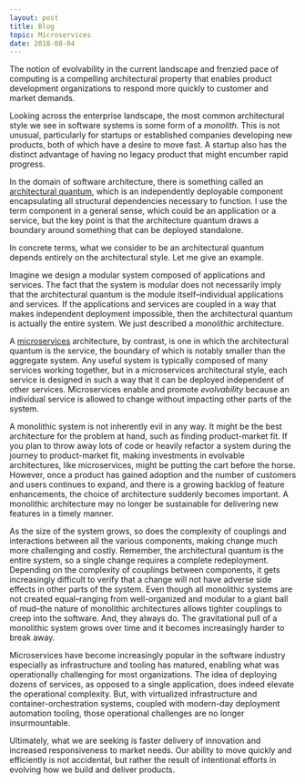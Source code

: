 ```yaml
---
layout: post
title: Blog
topic: Microservices
date: 2018-08-04
---
```

<div class="content" markdown="1">
The notion of evolvability in the current landscape and frenzied pace of computing is a compelling architectural property that enables product development organizations to respond more quickly to customer and market demands.

Looking across the enterprise landscape, the most common architectural style we see in software systems is some form of a _monolith_. This is not unusual, particularly for startups or established companies developing new products, both of which have a desire to move fast. A startup also has the distinct advantage of having no legacy product that might encumber rapid progress.

In the domain of software architecture, there is something called an [architectural quantum](https://www.oreilly.com/library/view/building-evolutionary-architectures/9781491986356/ch04.html), which is an independently deployable component encapsulating all structural dependencies necessary to function. I use the term component in a general sense, which could be an application or a service, but the key point is that the architecture quantum draws a boundary around something that can be deployed standalone.

In concrete terms, what we consider to be an architectural quantum depends entirely on the architectural style. Let me give an example.

Imagine we design a modular system composed of applications and services. The fact that the system is modular does not necessarily imply that the architectural quantum is the module itself–individual applications and services. If the applications and services are coupled in a way that makes independent deployment impossible, then the architectural quantum is actually the entire system. We just described a _monolithic_ architecture.

A [microservices](https://en.wikipedia.org/wiki/Microservices) architecture, by contrast, is one in which the architectural quantum is the service, the boundary of which is notably smaller than the aggregate system. Any useful system is typically composed of many services working together, but in a microservices architectural style, each service is designed in such a way that it can be deployed independent of other services. Microservices enable and promote _evolvability_ because an individual service is allowed to change without impacting other parts of the system.

A monolithic system is not inherently evil in any way. It might be the best architecture for the problem at hand, such as finding product-market fit. If you plan to throw away lots of code or heavily refactor a system during the journey to product-market fit, making investments in evolvable architectures, like microservices, might be putting the cart before the horse. However, once a product has gained adoption and the number of customers and users continues to expand, and there is a growing backlog of feature enhancements, the choice of architecture suddenly becomes important. A monolithic architecture may no longer be sustainable for delivering new features in a timely manner.

As the size of the system grows, so does the complexity of couplings and interactions between all the various components, making change much more challenging and costly. Remember, the architectural quantum is the entire system, so a single change requires a complete redeployment. Depending on the complexity of couplings between components, it gets increasingly difficult to verify that a change will not have adverse side effects in other parts of the system. Even though all monolithic systems are not created equal–ranging from well-organized and modular to a giant ball of mud–the nature of monolithic architectures allows tighter couplings to creep into the software. And, they always do. The gravitational pull of a monolithic system grows over time and it becomes increasingly harder to break away.

Microservices have become increasingly popular in the software industry especially as infrastructure and tooling has matured, enabling what was operationally challenging for most organizations. The idea of deploying dozens of services, as opposed to a single application, does indeed elevate the operational complexity. But, with virtualized infrastructure and container-orchestration systems, coupled with modern-day deployment automation tooling, those operational challenges are no longer insurmountable.

Ultimately, what we are seeking is faster delivery of innovation and increased responsiveness to market needs. Our ability to move quickly and efficiently is not accidental, but rather the result of intentional efforts in evolving how we build and deliver products.
</div>
